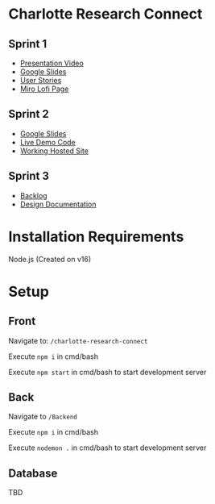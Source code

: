 # Charlotte Research Connect

## Sprint 1

* [Presentation Video](https://youtu.be/vQcjTLjSA3A)
* [Google Slides](https://docs.google.com/presentation/d/1ZQmWnIYBMIlCcJ-WJqHauteEwe30q01cmo9-jEOsNs4/edit#slide=id.gf6b72cc394_0_0)
* [User Stories](https://docs.google.com/spreadsheets/d/178Es_J5rGN5shpM4K5wY__VS9yBluQa7MdfE_j6xqgY/edit#gid=1200079538)
* [Miro Lofi Page](https://miro.com/app/board/o9J_lsUM7k8=/)


## Sprint 2

* [Google Slides](https://docs.google.com/presentation/d/1dM4TmmoMYUajvxeP7uF0EYmC2retwHHg38xt4bPv8aU/edit#slide=id.gfcd2b68f6f_0_60)
* [Live Demo Code](https://github.com/JokkerBang/Charlotte-Research-Connect)
* [Working Hosted Site](https://charlotte-research-connect.web.app/)

## Sprint 3

* [Backlog](https://docs.google.com/document/d/13W5ec0oqaOgUdsd316qTUtD8_f5BoeLfLpBFMo5Nu1w/edit)
* [Design Documentation](https://docs.google.com/document/d/1raWjttSwjOWhpbzYa_j4530Xr4ih_4IwqdBWXcbtvQo/edit)

# Installation Requirements

Node.js (Created on v16)

# Setup


## Front

Navigate to: `/charlotte-research-connect`

Execute `npm i` in cmd/bash

Execute `npm start` in cmd/bash to start development server

## Back

Navigate to `/Backend`

Execute `npm i` in cmd/bash

Execute `nodemon .` in cmd/bash to start development server


## Database
TBD
